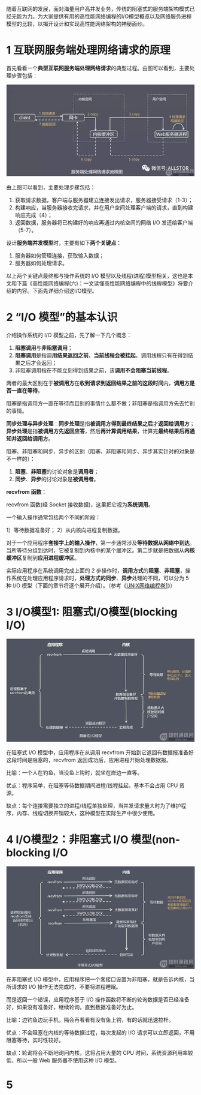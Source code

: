 随着互联网的发展，面对海量用户高并发业务，传统的阻塞式的服务端架构模式已经无能为力。为大家提供有用的高性能网络编程的I/O模型概览以及网络服务进程模型的比较，以揭开设计和实现高性能网络架构的神秘面纱。

# 1 互联网服务端处理网络请求的原理

首先看看一个**典型互联网服务端处理网络请求**的典型过程。由图可以看到，主要处理步骤包括：

![config](./images/1.jpeg)

由上图可以看到，主要处理步骤包括： 

1. 获取请求数据，客户端与服务器建立连接发出请求，服务器接受请求（1-3）；
2. 构建响应，当服务器接收完请求，并在用户空间处理客户端的请求，直到构建响应完成（4）；
3. 返回数据，服务器将已构建好的响应再通过内核空间的网络 I/O 发还给客户端（5-7）。

设计**服务端并发模型**时，主要有如下**两个关键点**： 

1. 服务器如何管理连接，获取输入数据；
2. 服务器如何处理请求。

以上两个关键点最终都与操作系统的 I/O 模型以及线程(进程)模型相关，这也是本文和下篇《高性能网络编程(六)：一文读懂高性能网络编程中的线程模型》将要介绍的内容。下面先详细介绍这I/O模型。

# 2 “I/O 模型”的基本认识

介绍操作系统的 I/O 模型之前，先了解一下几个概念： 

1) **阻塞调用**与**非阻塞调用**；
2) **阻塞调用**是指调**用结果返回之前**，**当前线程会被挂起**，调用线程只有在得到结果之后才会返回；
3) 非阻塞调用指在不能立刻得到结果之前，该**调用不会阻塞当前线程**。

两者的最大区别在于**被调用方**在**收到请求到返回结果之前的这段时间**内，**调用方是否一直在等待**。

阻塞是指调用方一直在等待而且别的事情什么都不做；非阻塞是指调用方先去忙别的事情。

**同步处理与异步处理**：**同步处理**是指**被调用方得到最终结果之后**才**返回给调用方**；**异步处理**是指**被调用方先返回应答**，然后**再计算调用结果**，计算完**最终结果后再通知并返回给调用方**。

阻塞、非阻塞和同步、异步的区别（阻塞、非阻塞和同步、异步其实针对的对象是不一样的）：

1) **阻塞**、**非阻塞**的讨论对象是**调用者**；
2) **同步**、**异步**的讨论对象是**被调用者**。

**recvfrom 函数**：

recvfrom 函数(经 Socket 接收数据)，这里把它视为**系统调用**。

一个输入操作通常包括两个不同的阶段：

1）等待数据准备好；
2）从内核向进程复制数据。

对于一个应用程序**套接字上的输入操作**，第一步通常涉及**等待数据从网络中到达**。当所等待分组到达时，它被复制到内核中的某个缓冲区。第二步就是把数据从**内核缓冲区**复制到**应用进程缓冲区**。

实际应用程序在系统调用完成上面的 2 步操作时，**调用方式**的**阻塞**、**非阻塞**，操作系统在处理应用程序请求时，**处理方式的同步**、**异步**处理的不同，可以分为 5 种 I/O 模型（下面的章节将逐个展开介绍）。（参考《[UNIX网络编程卷1]()》）

# 3 I/O模型1: 阻塞式I/O模型(blocking I/O)

![config](./images/2.jpeg)

在阻塞式 I/O 模型中，应用程序在从调用 recvfrom 开始到它返回有数据报准备好这段时间是阻塞的，recvfrom 返回成功后，应用进程开始处理数据报。

比喻：一个人在钓鱼，当没鱼上钩时，就坐在岸边一直等。

优点：程序简单，在阻塞等待数据期间进程/线程挂起，基本不会占用 CPU 资源。

缺点：每个连接需要独立的进程/线程单独处理，当并发请求量大时为了维护程序，内存、线程切换开销较大，这种模型在实际生产中很少使用。

# 4 I/O模型2：非阻塞式 I/O 模型(non-blocking I/O

![config](./images/3.jpeg)

在非阻塞式 I/O 模型中，应用程序把一个套接口设置为非阻塞，就是告诉内核，当所请求的 I/O 操作无法完成时，不要将进程睡眠。

而是返回一个错误，应用程序基于 I/O 操作函数将不断的轮询数据是否已经准备好，如果没有准备好，继续轮询，直到数据准备好为止。

比喻：边钓鱼边玩手机，隔会再看看有没有鱼上钩，有的话就迅速拉杆。

优点：不会阻塞在内核的等待数据过程，每次发起的 I/O 请求可以立即返回，不用阻塞等待，实时性较好。

缺点：轮询将会不断地询问内核，这将占用大量的 CPU 时间，系统资源利用率较低，所以一般 Web 服务器不使用这种 I/O 模型。

# 5 